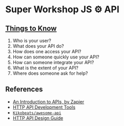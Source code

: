 # Super Workshop JS :gear: API

## [Things to Know](http://blog.getpostman.com/2016/04/25/simplifying-api-documentation-for-a-great-first-user-experience)

1. Who is your user?
2. What does your API do?
3. How does one access your API?
4. How can someone quickly use your API?
5. How can someone integrate your API?
6. What is the extent of your API?
7. Where does someone ask for help?

## References

- [An Introduction to APIs, by Zapier](https://zapier.com/learn/apis)
- [HTTP API Development Tools](https://github.com/yosriady/api-development-tools)
- [`Kikobeats/awesome-api`](https://github.com/Kikobeats/awesome-api)
- [HTTP API Design Guide](https://geemus.gitbooks.io/http-api-design/content/en)
